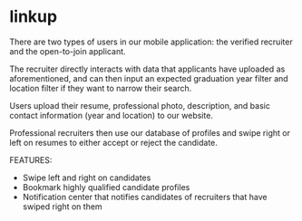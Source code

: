 # linkup

There are two types of users in our mobile application: the verified recruiter and the open-to-join applicant.

The recruiter directly interacts with data that applicants have uploaded as
aforementioned, and can then input an expected graduation year filter and location
filter if they want to narrow their search.

Users upload their resume, professional photo, description, and basic contact
information (year and location) to our website.

Professional recruiters then use our database of profiles and swipe right or left on
resumes to either accept or reject the candidate.

FEATURES:
- Swipe left and right on candidates
- Bookmark highly qualified candidate profiles
- Notification center that notifies candidates of recruiters that have swiped right on them
